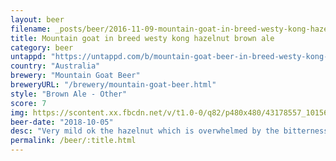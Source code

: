 ```yaml
---
layout: beer
filename: _posts/beer/2016-11-09-mountain-goat-in-breed-westy-kong-hazelnut-brown-ale.md
title: Mountain goat in breed westy kong hazelnut brown ale
category: beer
untappd: "https://untappd.com/b/mountain-goat-beer-in-breed-westy-kong-hazelnut-brown-ale/2723461"
country: "Australia"
brewery: "Mountain Goat Beer"
breweryURL: "/brewery/mountain-goat-beer.html"
style: "Brown Ale - Other"
score: 7
img: https://scontent.xx.fbcdn.net/v/t1.0-0/q82/p480x480/43178557_10156603265623745_2089745693970268160_n.jpg?_nc_cat=103&_nc_ht=scontent.xx&oh=c7aaafe1c7e3592710f8c0f45ff5d31c&oe=5CA0F6DF
beer-date: "2018-10-05"
desc: "Very mild ok the hazelnut which is overwhelmed by the bitterness and slight sourness"
permalink: /beer/:title.html
---
```

